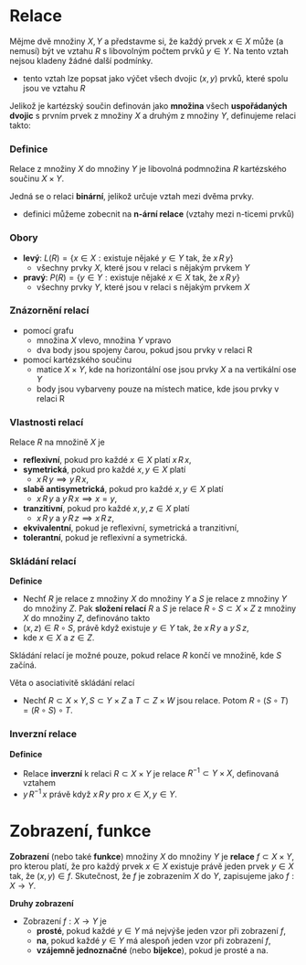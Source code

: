 # Relace

Mějme dvě množiny $X, Y$ a představme si, že každý prvek $x \in X$ může (a nemusí) být  ve vztahu $R$ s libovolným počtem prvků $y \in Y$. Na tento vztah nejsou kladeny žádné další podmínky.
- tento vztah lze popsat jako výčet všech dvojic $(x, y)$ prvků, které spolu jsou ve vztahu $R$

Jelikož je kartézský součin definován jako **množina** všech **uspořádaných dvojic** s prvním prvek z množiny $X$ a druhým z množiny $Y$, definujeme relaci takto:

### Definice

Relace z množiny $X$ do množiny $Y$ je libovolná podmnožina $R$ kartézského součinu $X \times Y$.

Jedná se o relaci **binární**, jelikož určuje vztah mezi dvěma prvky.
- definici můžeme zobecnit na **n-ární relace** (vztahy mezi n-ticemi prvků)

### Obory

- **levý**: $L(R) = \{ x \in X: \text{existuje nějaké } y \in Y \text{ tak, že } x \, R \, y \}$
	- všechny prvky $X$, které jsou v relaci s nějakým prvkem $Y$
- **pravý**: $P(R) = \{ y \in Y: \text{existuje nějaké } x \in X \text{ tak, že } x \, R \, y \}$
	- všechny prvky $Y$, které jsou v relaci s nějakým prvkem $X$

### Znázornění relací

- pomocí grafu
	- množina $X$ vlevo, množina $Y$ vpravo
	- dva body jsou spojeny čarou, pokud jsou prvky v relaci R
- pomocí kartézského součinu
	- matice $X \times Y$, kde na horizontální ose jsou prvky $X$ a na vertikální ose $Y$
	- body jsou vybarveny pouze na místech matice, kde jsou prvky v relaci R

### Vlastnosti relací

Relace $R$ na množině $X$ je
- **reflexivní**, pokud pro každé $x \in X$ platí $x \, R \, x$,
- **symetrická**, pokud pro každé $x, y \in X$ platí
	- $x \, R \, y \implies y \, R \, x$,
- **slabě antisymetrická**, pokud pro každé $x, y \in X$ platí
	- $x \, R \, y$ a $y \, R \, x \implies x = y$,
- **tranzitivní**, pokud pro každé $x, y, z \in X$ platí
	- $x \, R \, y$ a $y \, R \, z \implies x \, R \, z$,
- **ekvivalentní**, pokud je reflexivní, symetrická a tranzitivní,
- **tolerantní**, pokud je reflexivní a symetrická.

### Skládání relací

**Definice**
- Nechť $R$ je relace z množiny $X$ do množiny $Y$ a $S$ je relace z množiny $Y$ do množiny $Z$. Pak **složení relací** $R$ a $S$ je relace $R \circ S \subset X \times Z$ z množiny $X$ do množiny $Z$, definováno takto
- $(x, z) \in R \circ S$, právě když existuje $y \in Y$ tak, že $x \, R \, y$ a $y \, S \, z$,
- kde $x \in X$ a $z \in Z$.

Skládání relací je možné pouze, pokud relace $R$ končí ve množině, kde $S$ začíná.

Věta o asociativitě skládání relací
- Nechť $R \subset X \times Y, S \subset Y \times Z$ a $T \subset Z \times W$ jsou relace. Potom $R \circ (S \circ T) = (R \circ S) \circ T$.

### Inverzní relace

**Definice**
- Relace **inverzní** k relaci $R \subset X \times Y$ je relace $R^{-1} \subset Y \times X$, definovaná vztahem
- $y \, R^{-1} \, x$ právě když $x \, R \, y$ pro $x \in X, y \in Y$.

# Zobrazení, funkce

**Zobrazení** (nebo také **funkce**) množiny $X$ do množiny $Y$ je **relace** $f \subset X \times Y$, pro kterou platí, že pro každý prvek $x \in X$ existuje právě jeden prvek $y \in X$ tak, že $(x, y) \in f$. Skutečnost, že $f$ je zobrazením $X$ do $Y$, zapisujeme jako $f: X \to Y$.

**Druhy zobrazení**
- Zobrazení $f: X \to Y$ je
	- **prosté**, pokud každé $y \in Y$ má nejvýše jeden vzor při zobrazení $f$,
	- **na**, pokud každé $y \in Y$ má alespoň jeden vzor při zobrazení $f$,
	- **vzájemně jednoznačné** (nebo **bijekce**), pokud je prosté a na.